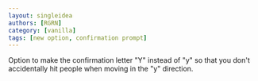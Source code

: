 ```yaml
---
layout: singleidea
authors: [RGRN]
category: [vanilla]
tags: [new option, confirmation prompt]
---
```

Option to make the confirmation letter "Y" instead of "y" so that you don't accidentally hit people when moving in the "y" direction.
